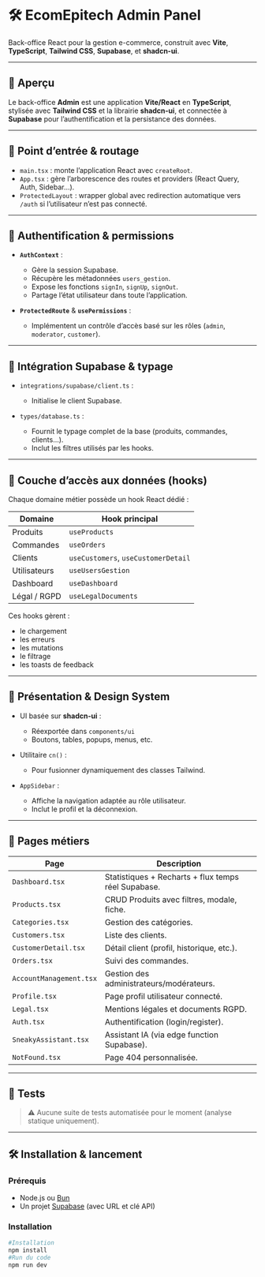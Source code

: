 # 🛠️ EcomEpitech Admin Panel

Back-office React pour la gestion e-commerce, construit avec **Vite**, **TypeScript**, **Tailwind CSS**, **Supabase**, et **shadcn-ui**.

---

## 🚀 Aperçu

Le back-office **Admin** est une application **Vite/React** en **TypeScript**, stylisée avec **Tailwind CSS** et la librairie **shadcn-ui**, et connectée à **Supabase** pour l’authentification et la persistance des données.


---

## 🧭 Point d’entrée & routage

- `main.tsx` : monte l’application React avec `createRoot`.
- `App.tsx` : gère l’arborescence des routes et providers (React Query, Auth, Sidebar...).
- `ProtectedLayout` : wrapper global avec redirection automatique vers `/auth` si l’utilisateur n’est pas connecté.

---

## 🔐 Authentification & permissions

- **`AuthContext`** :
  - Gère la session Supabase.
  - Récupère les métadonnées `users_gestion`.
  - Expose les fonctions `signIn`, `signUp`, `signOut`.
  - Partage l’état utilisateur dans toute l’application.

- **`ProtectedRoute`** & **`usePermissions`** :
  - Implémentent un contrôle d’accès basé sur les rôles (`admin`, `moderator`, `customer`).

---

## 🧩 Intégration Supabase & typage

- `integrations/supabase/client.ts` :
  - Initialise le client Supabase.

- `types/database.ts` :
  - Fournit le typage complet de la base (produits, commandes, clients...).
  - Inclut les filtres utilisés par les hooks.

---

## 🧠 Couche d’accès aux données (hooks)

Chaque domaine métier possède un hook React dédié :

| Domaine         | Hook principal                       |
|----------------|--------------------------------------|
| Produits        | `useProducts`                        |
| Commandes       | `useOrders`                          |
| Clients         | `useCustomers`, `useCustomerDetail`  |
| Utilisateurs    | `useUsersGestion`                    |
| Dashboard       | `useDashboard`                       |
| Légal / RGPD    | `useLegalDocuments`                  |

Ces hooks gèrent :
- le chargement
- les erreurs
- les mutations
- le filtrage
- les toasts de feedback

---

## 🎨 Présentation & Design System

- UI basée sur **shadcn-ui** :
  - Réexportée dans `components/ui`
  - Boutons, tables, popups, menus, etc.

- Utilitaire `cn()` :
  - Pour fusionner dynamiquement des classes Tailwind.

- `AppSidebar` :
  - Affiche la navigation adaptée au rôle utilisateur.
  - Inclut le profil et la déconnexion.

---

## 📄 Pages métiers

| Page                    | Description |
|-------------------------|-------------|
| `Dashboard.tsx`         | Statistiques + Recharts + flux temps réel Supabase. |
| `Products.tsx`          | CRUD Produits avec filtres, modale, fiche. |
| `Categories.tsx`        | Gestion des catégories. |
| `Customers.tsx`         | Liste des clients. |
| `CustomerDetail.tsx`    | Détail client (profil, historique, etc.). |
| `Orders.tsx`            | Suivi des commandes. |
| `AccountManagement.tsx` | Gestion des administrateurs/modérateurs. |
| `Profile.tsx`           | Page profil utilisateur connecté. |
| `Legal.tsx`             | Mentions légales et documents RGPD. |
| `Auth.tsx`              | Authentification (login/register). |
| `SneakyAssistant.tsx`   | Assistant IA (via edge function Supabase). |
| `NotFound.tsx`          | Page 404 personnalisée. |

---

## 🧪 Tests

> ⚠️ Aucune suite de tests automatisée pour le moment (analyse statique uniquement).

---

## 🛠️ Installation & lancement

### Prérequis

- Node.js ou [Bun](https://bun.sh)
- Un projet [Supabase](https://supabase.io) (avec URL et clé API)

### Installation

```bash
#Installation
npm install
#Run du code
npm run dev
```
